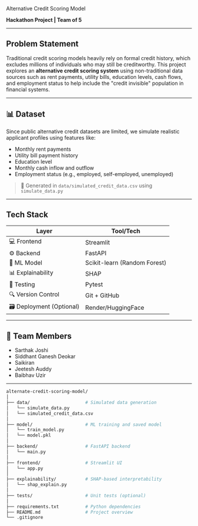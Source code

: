 Alternative Credit Scoring Model

**Hackathon Project | Team of 5**

---

##  Problem Statement

Traditional credit scoring models heavily rely on formal credit history, which excludes millions of individuals who may still be creditworthy. This project explores an **alternative credit scoring system** using non-traditional data sources such as rent payments, utility bills, education levels, cash flows, and employment status to help include the "credit invisible" population in financial systems.

---

## 📊 Dataset

Since public alternative credit datasets are limited, we simulate realistic applicant profiles using features like:

- Monthly rent payments
- Utility bill payment history
- Education level
- Monthly cash inflow and outflow
- Employment status (e.g., employed, self-employed, unemployed)

> 📁 Generated in `data/simulated_credit_data.csv` using `simulate_data.py`

---

##  Tech Stack

| Layer        | Tool/Tech            |
|--------------|----------------------|
| 💻 Frontend  | Streamlit            |
| ⚙️ Backend   | FastAPI              |
| 🧠 ML Model  | Scikit-learn (Random Forest) |
| 📊 Explainability | SHAP          |
| 🧪 Testing   | Pytest               |
| 🔍 Version Control | Git + GitHub |
| 🗃️ Deployment (Optional) | Render/HuggingFace |

---

## 👥 Team Members

- Sarthak Joshi
- Siddhant Ganesh Deokar
- Saikiran
- Jeetesh Auddy
- Baibhav Uzir


---



```bash
alternate-credit-scoring-model/
│
├── data/                     # Simulated data generation
│   └── simulate_data.py
│   └── simulated_credit_data.csv
│
├── model/                    # ML training and saved model
│   └── train_model.py
│   └── model.pkl
│
├── backend/                  # FastAPI backend
│   └── main.py
│
├── frontend/                 # Streamlit UI
│   └── app.py
│
├── explainability/           # SHAP-based interpretability
│   └── shap_explain.py
│
├── tests/                    # Unit tests (optional)
│
├── requirements.txt          # Python dependencies
├── README.md                 # Project overview
└── .gitignore

